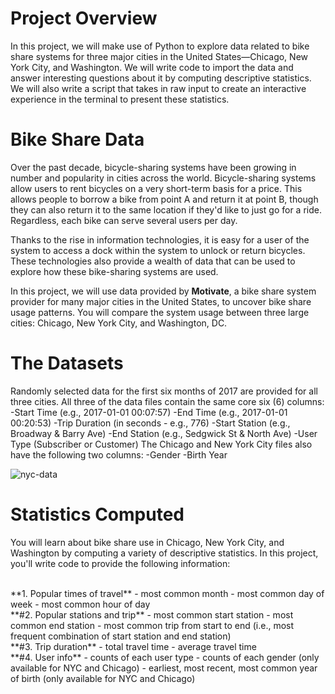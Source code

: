 # Project Overview
In this project, we will make use of Python to explore data related to bike share systems for three major cities in the United States—Chicago, New York City, and Washington. We will write code to import the data and answer interesting questions about it by computing descriptive statistics. We will also write a script that takes in raw input to create an interactive experience in the terminal to present these statistics.

# Bike Share Data
Over the past decade, bicycle-sharing systems have been growing in number and popularity in cities across the world. Bicycle-sharing systems allow users to rent bicycles on a very short-term basis for a price. This allows people to borrow a bike from point A and return it at point B, though they can also return it to the same location if they'd like to just go for a ride. Regardless, each bike can serve several users per day.

Thanks to the rise in information technologies, it is easy for a user of the system to access a dock within the system to unlock or return bicycles. These technologies also provide a wealth of data that can be used to explore how these bike-sharing systems are used.

In this project, we will use data provided by **Motivate**, a bike share system provider for many major cities in the United States, to uncover bike share usage patterns. You will compare the system usage between three large cities: Chicago, New York City, and Washington, DC.

# The Datasets
Randomly selected data for the first six months of 2017 are provided for all three cities. All three of the data files contain the same core six (6) columns:
-Start Time (e.g., 2017-01-01 00:07:57)
-End Time (e.g., 2017-01-01 00:20:53)
-Trip Duration (in seconds - e.g., 776)
-Start Station (e.g., Broadway & Barry Ave)
-End Station (e.g., Sedgwick St & North Ave)
-User Type (Subscriber or Customer)
The Chicago and New York City files also have the following two columns:
-Gender
-Birth Year

![nyc-data](https://user-images.githubusercontent.com/93608789/219114765-35b01533-1ec5-4c76-851e-39e5ca6bfa62.png)

# Statistics Computed
You will learn about bike share use in Chicago, New York City, and Washington by computing a variety of descriptive statistics. In this project, you'll write code to provide the following information:

<br>
**1. Popular times of travel**
- most common month
- most common day of week
- most common hour of day <br>
**#2. Popular stations and trip**
- most common start station
- most common end station
- most common trip from start to end (i.e., most frequent combination of start station and end station) <br>
**#3. Trip duration**
- total travel time
- average travel time <br>
**#4. User info**
- counts of each user type
- counts of each gender (only available for NYC and Chicago)
- earliest, most recent, most common year of birth (only available for NYC and Chicago)
